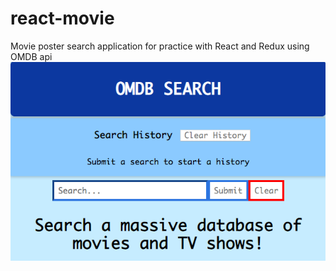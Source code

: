 # react-movie
Movie poster search application for practice with React and Redux using OMDB api
![alt text](https://github.com/dtthor/react-movie/raw/master/README-screenshot.png "Screenshot")
